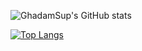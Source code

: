 ![GhadamSup's GitHub stats](https://github-readme-stats.vercel.app/api?username=GhadamSup&show_icons=true&theme=radical)

[![Top Langs](https://github-readme-stats.vercel.app/api/top-langs/?username=GhadamSup&layout=compact&theme=TokyoNight)](https://github.com/GhadamSup/github-readme-stats)
